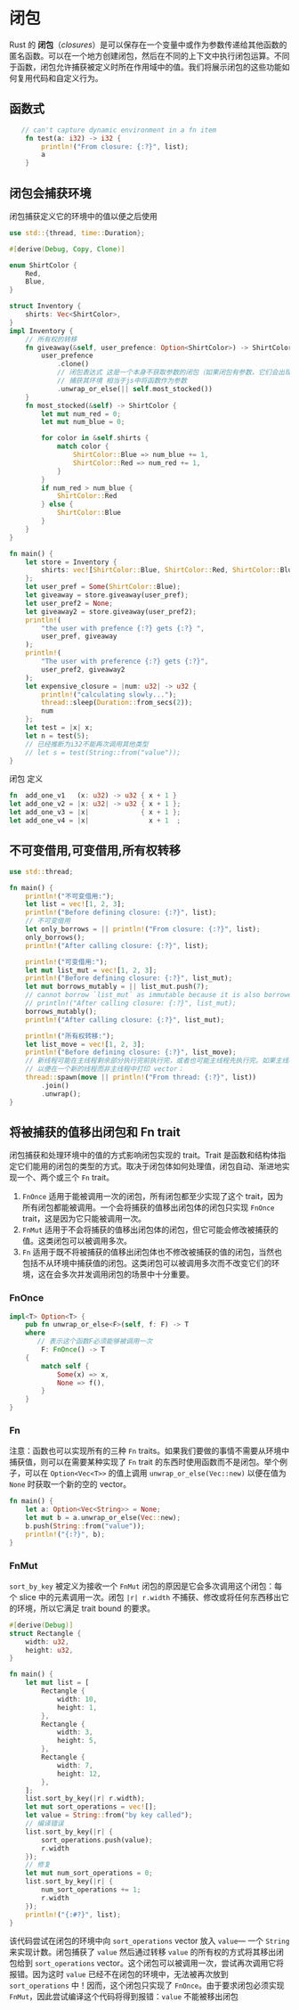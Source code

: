 # 闭包

Rust 的 **闭包**（*closures*）是可以保存在一个变量中或作为参数传递给其他函数的匿名函数。可以在一个地方创建闭包，然后在不同的上下文中执行闭包运算。不同于函数，闭包允许捕获被定义时所在作用域中的值。我们将展示闭包的这些功能如何复用代码和自定义行为。

## 函数式

```rust
   // can't capture dynamic environment in a fn item
    fn test(a: i32) -> i32 {
        println!("From closure: {:?}", list);
        a
    }
```



## 闭包会捕获环境

闭包捕获定义它的环境中的值以便之后使用

```rust
use std::{thread, time::Duration};

#[derive(Debug, Copy, Clone)]

enum ShirtColor {
    Red,
    Blue,
}

struct Inventory {
    shirts: Vec<ShirtColor>,
}
impl Inventory {
    // 所有权的转移
    fn giveaway(&self, user_prefence: Option<ShirtColor>) -> ShirtColor {
        user_prefence
            .clone()
            // 闭包表达式 这是一个本身不获取参数的闭包（如果闭包有参数，它们会出现在两道竖杠之间）
            // 捕获其环境 相当于js中将函数作为参数
            .unwrap_or_else(|| self.most_stocked())
    }
    fn most_stocked(&self) -> ShirtColor {
        let mut num_red = 0;
        let mut num_blue = 0;

        for color in &self.shirts {
            match color {
                ShirtColor::Blue => num_blue += 1,
                ShirtColor::Red => num_red += 1,
            }
        }
        if num_red > num_blue {
            ShirtColor::Red
        } else {
            ShirtColor::Blue
        }
    }
}

fn main() {
    let store = Inventory {
        shirts: vec![ShirtColor::Blue, ShirtColor::Red, ShirtColor::Blue],
    };
    let user_pref = Some(ShirtColor::Blue);
    let giveaway = store.giveaway(user_pref);
    let user_pref2 = None;
    let giveaway2 = store.giveaway(user_pref2);
    println!(
        "the user with prefence {:?} gets {:?} ",
        user_pref, giveaway
    );
    println!(
        "The user with preference {:?} gets {:?}",
        user_pref2, giveaway2
    );
    let expensive_closure = |num: u32| -> u32 {
        println!("calculating slowly...");
        thread::sleep(Duration::from_secs(2));
        num
    };
    let test = |x| x;
    let n = test(5);
    // 已经推断为i32不能再次调用其他类型
    // let s = test(String::from("value"));
}

```

闭包 定义

```rust
fn  add_one_v1   (x: u32) -> u32 { x + 1 }
let add_one_v2 = |x: u32| -> u32 { x + 1 };
let add_one_v3 = |x|             { x + 1 };
let add_one_v4 = |x|               x + 1  ;
```



## 不可变借用,可变借用,所有权转移

```rust
use std::thread;

fn main() {
    println!("不可变借用:");
    let list = vec![1, 2, 3];
    println!("Before defining closure: {:?}", list);
    // 不可变借用
    let only_borrows = || println!("From closure: {:?}", list);
    only_borrows();
    println!("After calling closure: {:?}", list);

    println!("可变借用:");
    let mut list_mut = vec![1, 2, 3];
    println!("Before defining closure: {:?}", list_mut);
    let mut borrows_mutably = || list_mut.push(7);
    // cannot borrow `list_mut` as immutable because it is also borrowed as mutable
    // println!("After calling closure: {:?}", list_mut);
    borrows_mutably();
    println!("After calling closure: {:?}", list_mut);

    println!("所有权转移:");
    let list_move = vec![1, 2, 3];
    println!("Before defining closure: {:?}", list_move);
    // 新线程可能在主线程剩余部分执行完前执行完，或者也可能主线程先执行完。如果主线程维护了 list 的所有权但      却在新线程之前结束并且丢弃了 list，则在线程中的不可变引用将失效
    // 以便在一个新的线程而非主线程中打印 vector：
    thread::spawn(move || println!("From thread: {:?}", list))
        .join()
        .unwrap();
}

```

## 将被捕获的值移出闭包和 Fn trait

闭包捕获和处理环境中的值的方式影响闭包实现的 trait。Trait 是函数和结构体指定它们能用的闭包的类型的方式。取决于闭包体如何处理值，闭包自动、渐进地实现一个、两个或三个 `Fn` trait。

1. `FnOnce` 适用于能被调用一次的闭包，所有闭包都至少实现了这个 trait，因为所有闭包都能被调用。一个会将捕获的值移出闭包体的闭包只实现 `FnOnce` trait，这是因为它只能被调用一次。
2. `FnMut` 适用于不会将捕获的值移出闭包体的闭包，但它可能会修改被捕获的值。这类闭包可以被调用多次。
3. `Fn` 适用于既不将被捕获的值移出闭包体也不修改被捕获的值的闭包，当然也包括不从环境中捕获值的闭包。这类闭包可以被调用多次而不改变它们的环境，这在会多次并发调用闭包的场景中十分重要。



### FnOnce

```rust
impl<T> Option<T> {
    pub fn unwrap_or_else<F>(self, f: F) -> T
    where
       // 表示这个函数F必须能够被调用一次
        F: FnOnce() -> T
    {
        match self {
            Some(x) => x,
            None => f(),
        }
    }
}

```

### Fn

注意：函数也可以实现所有的三种 `Fn` traits。如果我们要做的事情不需要从环境中捕获值，则可以在需要某种实现了 `Fn` trait 的东西时使用函数而不是闭包。举个例子，可以在 `Option<Vec<T>>` 的值上调用 `unwrap_or_else(Vec::new)` 以便在值为 `None` 时获取一个新的空的 vector。

```rust
fn main() {
    let a: Option<Vec<String>> = None;
    let mut b = a.unwrap_or_else(Vec::new);
    b.push(String::from("value"));
    println!("{:?}", b);
}
```

### FnMut

`sort_by_key` 被定义为接收一个 `FnMut` 闭包的原因是它会多次调用这个闭包：每个 slice 中的元素调用一次。闭包 `|r| r.width` 不捕获、修改或将任何东西移出它的环境，所以它满足 trait bound 的要求。

```rust
#[derive(Debug)]
struct Rectangle {
    width: u32,
    height: u32,
}

fn main() {
    let mut list = [
        Rectangle {
            width: 10,
            height: 1,
        },
        Rectangle {
            width: 3,
            height: 5,
        },
        Rectangle {
            width: 7,
            height: 12,
        },
    ];
    list.sort_by_key(|r| r.width);
    let mut sort_operations = vec![];
    let value = String::from("by key called");
    // 编译错误
    list.sort_by_key(|r| {
        sort_operations.push(value);
        r.width
    });
    // 修复
    let mut num_sort_operations = 0;
    list.sort_by_key(|r| {
        num_sort_operations += 1;
        r.width
    });
    println!("{:#?}", list);
}

```

该代码尝试在闭包的环境中向 `sort_operations` vector 放入 `value`— 一个 `String` 来实现计数。闭包捕获了 `value` 然后通过转移 `value` 的所有权的方式将其移出闭包给到 `sort_operations` vector。这个闭包可以被调用一次，尝试再次调用它将报错。因为这时 `value` 已经不在闭包的环境中，无法被再次放到 `sort_operations` 中！因而，这个闭包只实现了 `FnOnce`。由于要求闭包必须实现`FnMut`，因此尝试编译这个代码将得到报错：`value` 不能被移出闭包
